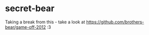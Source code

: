 secret-bear
===========
Taking a break from this - take a look at https://github.com/brothers-bear/game-off-2012
:3
